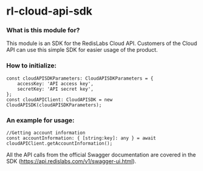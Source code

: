 # rl-cloud-api-sdk
### What is this module for? ###
This module is an SDK for the RedisLabs Cloud API.
Customers of the Cloud API can use this simple SDK for easier usage of the product.

### How to initialize: ###
```
const cloudAPISDKParameters: CloudAPISDKParameters = {
    accessKey: 'API access key',
    secretKey: 'API secret key',
};
const cloudAPIClient: CloudAPISDK = new CloudAPISDK(cloudAPISDKParameters);
```

### An example for usage: ###
```
//Getting account information
const accountInformation: { [string:key]: any } = await cloudAPIClient.getAccountInformation();
```

All the API calls from the official Swagger documentation are covered in the SDK
(https://api.redislabs.com/v1/swagger-ui.html).